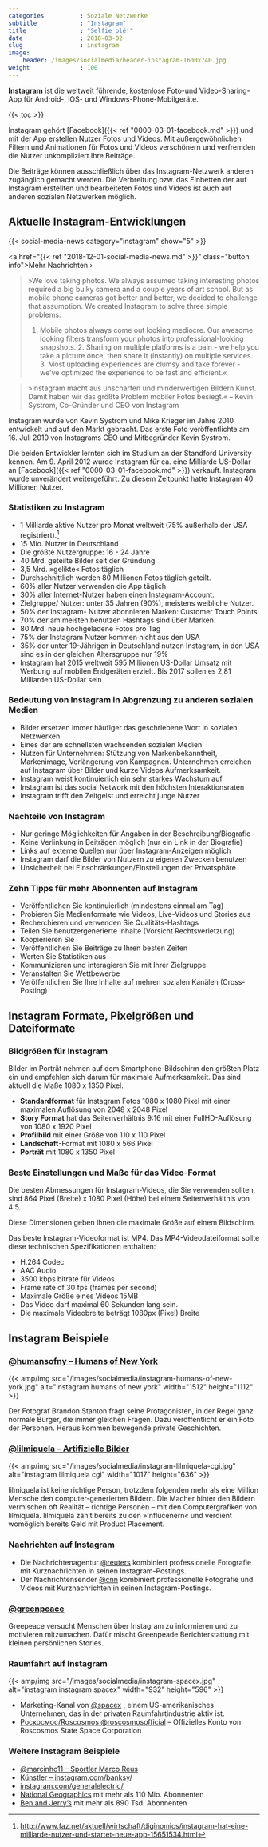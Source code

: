 ```yaml
---
categories          : Soziale Netzwerke
subtitle            : "Instagram"
title               : "Selfie olé!"
date                : 2018-03-02
slug                : instagram
image:
    header: /images/socialmedia/header-instagram-1600x740.jpg
weight              : 100
---
```

**Instagram** ist die weltweit führende, kostenlose Foto-und
Video-Sharing-App für Android-, iOS- und Windows-Phone-Mobilgeräte.
<!--more-->

{{< toc >}}

Instagram gehört [Facebook]({{< ref "0000-03-01-facebook.md" >}}) und mit der App erstellen Nutzer Fotos und Videos. Mit außergewöhnlichen Filtern und Animationen für Fotos und Videos verschönern und verfremden die Nutzer unkompliziert Ihre Beiträge.

Die Beiträge können ausschließlich über das Instagram-Netzwerk anderen zugänglich gemacht werden. Die Verbreitung bzw. das Einbetten der auf Instagram erstellten und bearbeiteten Fotos und Videos ist auch auf anderen sozialen Netzwerken möglich.

## Aktuelle Instagram-Entwicklungen

{{< social-media-news category="instagram" show="5" >}}

<a href="{{< ref "2018-12-01-social-media-news.md" >}}" class="button info">Mehr Nachrichten ›</a>

> »We love taking photos. We always assumed taking interesting photos
> required a big bulky camera and a couple years of art school. But as
> mobile phone cameras got better and better, we decided to challenge
> that assumption. We created Instagram to solve three simple problems:
> 1. Mobile photos always come out looking mediocre. Our awesome looking
> filters transform your photos into professional-looking snapshots. 2.
> Sharing on multiple platforms is a pain - we help you take a picture
> once, then share it (instantly) on multiple services. 3. Most
> uploading experiences are clumsy and take forever - we’ve optimized
> the experience to be fast and efficient.«

> »Instagram macht aus unscharfen und minderwertigen Bildern Kunst.
> Damit haben wir das größte Problem mobiler Fotos besiegt.« – Kevin
> Systrom, Co-Gründer und CEO von Instagram

Instagram wurde von Kevin Systrom und Mike Krieger im Jahre 2010 entwickelt und auf den Markt gebracht. Das erste Foto veröffentlichte am 16. Juli 2010 von Instagrams CEO und Mitbegründer Kevin Systrom.

Die beiden Entwickler lernten sich im Studium an der Standford University kennen. Am 9. April 2012 wurde Instagram für ca. eine Milliarde US-Dollar an [Facebook]({{< ref "0000-03-01-facebook.md" >}}) verkauft. Instagram wurde unverändert weitergeführt. Zu diesem Zeitpunkt hatte Instagram 40 Millionen Nutzer.

### Statistiken zu Instagram

* 1 Milliarde aktive Nutzer pro Monat weltweit (75% außerhalb der USA
    registriert).[^1]
* 15 Mio. Nutzer in Deutschland
* Die größte Nutzergruppe: 16 - 24 Jahre
* 40 Mrd. geteilte Bilder seit der Gründung
* 3,5 Mrd. »gelikte« Fotos täglich
* Durchschnittlich werden 80 Millionen Fotos täglich geteilt.
* 60% aller Nutzer verwenden die App täglich
* 30% aller Internet-Nutzer haben einen Instagram-Account.
* Zielgruppe/ Nutzer: unter 35 Jahren (90%), meistens weibliche
    Nutzer.
* 50% der Instagram- Nutzer abonnieren Marken: Customer Touch Points.
* 70% der am meisten benutzen Hashtags sind über Marken.
* 80 Mrd. neue hochgeladene Fotos pro Tag
* 75% der Instagram Nutzer kommen nicht aus den USA
* 35% der unter 19-Jährigen in Deutschland nutzen Instagram, in den
    USA sind es in der gleichen Altersgruppe nur 19%
* Instagram hat 2015 weltweit 595 Millionen US-Dollar Umsatz mit
    Werbung auf mobilen Endgeräten erzielt. Bis 2017 sollen es 2,81
    Milliarden US-Dollar sein

### Bedeutung von Instagram in Abgrenzung zu anderen sozialen Medien

* Bilder ersetzen immer häufiger das geschriebene Wort in sozialen
    Netzwerken
* Eines der am schnellsten wachsenden sozialen Medien
* Nutzen für Unternehmen: Stützung von Markenbekanntheit, Markenimage,
    Verlängerung von Kampagnen. Unternehmen erreichen auf Instagram über
    Bilder und kurze Videos Aufmerksamkeit.
* Instagram weist kontinuierlich ein sehr starkes Wachstum auf
* Instagram ist das social Network mit den höchsten Interaktionsraten
* Instagram trifft den Zeitgeist und erreicht junge Nutzer

### Nachteile von Instagram

* Nur geringe Möglichkeiten für Angaben in der Beschreibung/Biografie
* Keine Verlinkung in Beiträgen möglich (nur ein Link in der Biografie)
* Links auf externe Quellen nur über Instagram-Anzeigen möglich
* Instagram darf die Bilder von Nutzern zu eigenen Zwecken benutzen
* Unsicherheit bei Einschränkungen/Einstellungen der Privatsphäre

### Zehn Tipps für mehr Abonnenten auf Instagram

* Veröffentlichen Sie kontinuierlich (mindestens einmal am Tag)
* Probieren Sie Medienformate wie Videos, Live-Videos und Stories aus
* Recherchieren und verwenden Sie Qualitäts-Hashtags
* Teilen Sie benutzergenerierte Inhalte (Vorsicht Rechtsverletzung)
* Koopierieren Sie
* Veröffentlichen Sie Beiträge zu Ihren besten Zeiten
* Werten Sie Statistiken aus
* Kommunizieren und interagieren Sie mit Ihrer Zielgruppe
* Veranstalten Sie Wettbewerbe
* Veröffentlichen Sie Ihre Inhalte auf mehren sozialen Kanälen (Cross-Posting)

## Instagram Formate, Pixelgrößen und Dateiformate

### Bildgrößen für Instagram

Bilder im Porträt nehmen auf dem Smartphone-Bildschirm den größten Platz
ein und empfehlen sich darum für maximale Aufmerksamkeit. Das sind
aktuell die Maße 1080 x 1350 Pixel.

* **Standardformat** für Instagram Fotos 1080 x 1080 Pixel mit einer
    maximalen Auflösung von 2048 x 2048 Pixel
* **Story Format** hat das Seitenverhältnis 9:16 mit einer
    FullHD-Auflösung von 1080 x 1920 Pixel
* **Profilbild** mit einer Größe von 110 x 110 Pixel
* **Landschaft**-Format mit 1080 x 566 Pixel
* **Porträt** mit 1080 x 1350 Pixel

### Beste Einstellungen und Maße für das Video-Format

Die besten Abmessungen für Instagram-Videos, die Sie verwenden sollten,
sind 864 Pixel (Breite) x 1080 Pixel (Höhe) bei einem Seitenverhältnis
von 4:5.

Diese Dimensionen geben Ihnen die maximale Größe auf einem Bildschirm.

Das beste Instagram-Videoformat ist MP4. Das MP4-Videodateiformat sollte
diese technischen Spezifikationen enthalten:

* H.264 Codec
* AAC Audio
* 3500 kbps bitrate für Videos
* Frame rate of 30 fps (frames per second)
* Maximale Größe eines Videos 15MB
* Das Video darf maximal 60 Sekunden lang sein.
* Die maximale Videobreite beträgt 1080px (Pixel) Breite

## Instagram Beispiele

### [@humansofny – Humans of New York](https://www.instagram.com/humansofny/)

{{< amp/img src="/images/socialmedia/instagram-humans-of-new-york.jpg" alt="instagram humans of new york" width="1512" height="1112" >}}

Der Fotograf Brandon Stanton fragt seine Protagonisten, in der Regel ganz normale Bürger, die immer gleichen Fragen. Dazu veröffentlicht er ein Foto der Personen. Heraus kommen bewegende private Geschichten.

### [@lilmiquela – Artifizielle Bilder](https://www.instagram.com/lilmiquela/)

{{< amp/img src="/images/socialmedia/instagram-lilmiquela-cgi.jpg" alt="instagram lilmiquela cgi" width="1017" height="636" >}}

lilmiquela ist keine richtige Person, trotzdem folgenden mehr als eine Million Mensche den computer-generierten Bildern. Die Macher hinter den Bildern vermischen oft Realität – richtige Personen – mit den Computergrafiken von lilmiquela. lilmiquela zählt bereits zu den »Influcenern« und verdient womöglich bereits Geld mit Product Placement.

### Nachrichten auf Instagram

* Die Nachrichtenagentur [@reuters](https://www.instagram.com/reuters/) kombiniert professionelle Fotografie mit Kurznachrichten in seinen Instagram-Postings.
* Der Nachrichtensender [@cnn](https://www.instagram.com/cnn/) kombiniert professionelle Fotografie und Videos mit Kurznachrichten in seinen Instagram-Postings.

### [@greenpeace](http://instagram.com/greenpeace/)

Greepeace versucht Menschen über Instagram zu informieren und zu motivieren mitzumachen. Dafür mischt Greenpeade Berichterstattung mit kleinen persönlichen Stories.

### Raumfahrt auf Instagram

{{< amp/img src="/images/socialmedia/instagram-spacex.jpg" alt="instagram instagram spacex" width="932" height="596" >}}

* Marketing-Kanal von [@spacex](https://www.instagram.com/spacex/) , einem US-amerikanisches Unternehmen, das in der privaten Raumfahrtindustrie aktiv ist.
* [Роскосмос/Roscosmos @roscosmosofficial](https://www.instagram.com/roscosmosofficial/) – Offizielles Konto von Roscosmos State Space Corporation

### Weitere Instagram Beispiele

* [@marcinho11 – Sportler Marco Reus](https://www.instagram.com/marcinho11/)
* [Künstler – instagram.com/banksy/](http://instagram.com/banksy/)
* [instagram.com/generalelectric/](https://www.instagram.com/generalelectric/)
* [National Geographics](https://www.instagram.com/natgeo/) mit mehr als 110 Mio. Abonnenten
* [Ben and Jerry’s](https://www.instagram.com/benandjerrys/) mit mehr als 890 Tsd. Abonnenten


[^1]:  <http://www.faz.net/aktuell/wirtschaft/diginomics/instagram-hat-eine-milliarde-nutzer-und-startet-neue-app-15651534.html>
